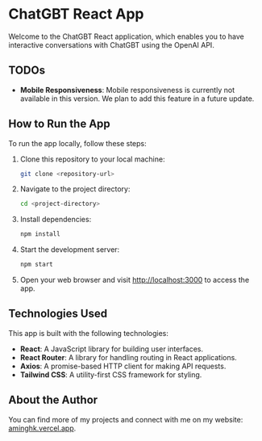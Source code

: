 


# ChatGBT React App

Welcome to the ChatGBT React application, which enables you to have interactive conversations with ChatGBT using the OpenAI API.

## TODOs

-  **Mobile Responsiveness**: Mobile responsiveness is currently not available in this version. We plan to add this feature in a future update.

## How to Run the App

To run the app locally, follow these steps:

1. Clone this repository to your local machine:

   ```bash
   git clone <repository-url>
   ```

2. Navigate to the project directory:

   ```bash
   cd <project-directory>
   ```

3. Install dependencies:

   ```bash
   npm install
   ```

4. Start the development server:

   ```bash
   npm start
   ```

5. Open your web browser and visit [http://localhost:3000](http://localhost:3000) to access the app.

## Technologies Used

This app is built with the following technologies:

- **React**: A JavaScript library for building user interfaces.
- **React Router**: A library for handling routing in React applications.
- **Axios**: A promise-based HTTP client for making API requests.
- **Tailwind CSS**: A utility-first CSS framework for styling.
  
## About the Author

You can find more of my projects and connect with me on my website: [aminghk.vercel.app](https://aminghk.vercel.app).
```
